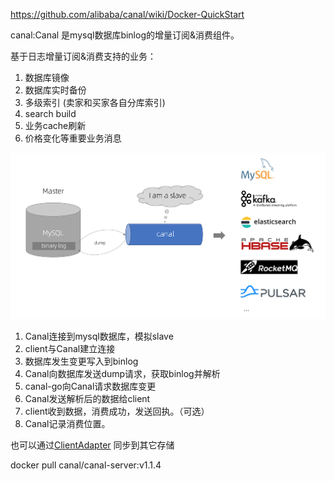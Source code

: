 https://github.com/alibaba/canal/wiki/Docker-QuickStart

canal:Canal 是mysql数据库binlog的增量订阅&消费组件。

基于日志增量订阅&消费支持的业务：

1. 数据库镜像
2. 数据库实时备份
3. 多级索引 (卖家和买家各自分库索引)
4. search build
5. 业务cache刷新
6. 价格变化等重要业务消息


![canal](../img/canal_v2.png)

1. Canal连接到mysql数据库，模拟slave
2. client与Canal建立连接
3. 数据库发生变更写入到binlog
4. Canal向数据库发送dump请求，获取binlog并解析
5. canal-go向Canal请求数据库变更
6. Canal发送解析后的数据给client
7. client收到数据，消费成功，发送回执。（可选）
8. Canal记录消费位置。

也可以通过[ClientAdapter](https://github.com/alibaba/canal/wiki/ClientAdapter) 同步到其它存储

docker pull canal/canal-server:v1.1.4